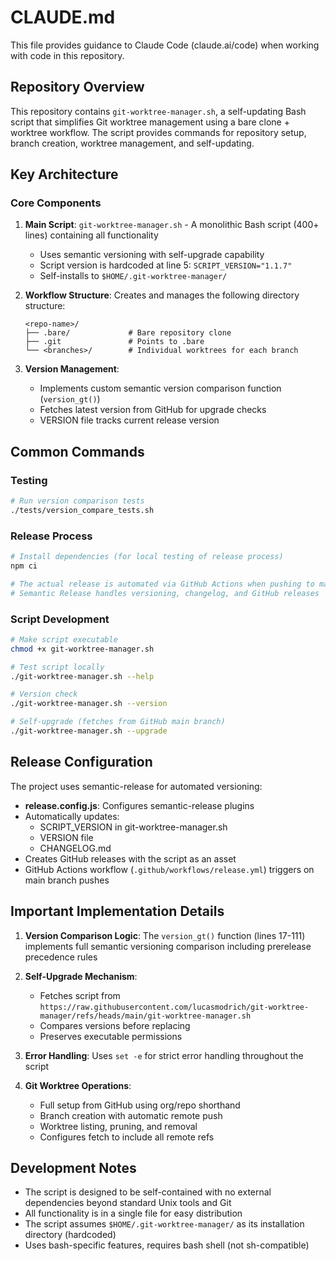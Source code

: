 # CLAUDE.md

This file provides guidance to Claude Code (claude.ai/code) when working with code in this repository.

## Repository Overview

This repository contains `git-worktree-manager.sh`, a self-updating Bash script that simplifies Git worktree management using a bare clone + worktree workflow. The script provides commands for repository setup, branch creation, worktree management, and self-updating.

## Key Architecture

### Core Components

1. **Main Script**: `git-worktree-manager.sh` - A monolithic Bash script (400+ lines) containing all functionality
   - Uses semantic versioning with self-upgrade capability
   - Script version is hardcoded at line 5: `SCRIPT_VERSION="1.1.7"`
   - Self-installs to `$HOME/.git-worktree-manager/`

2. **Workflow Structure**: Creates and manages the following directory structure:
   ```
   <repo-name>/
   ├── .bare/             # Bare repository clone
   ├── .git               # Points to .bare
   └── <branches>/        # Individual worktrees for each branch
   ```

3. **Version Management**:
   - Implements custom semantic version comparison function (`version_gt()`)
   - Fetches latest version from GitHub for upgrade checks
   - VERSION file tracks current release version

## Common Commands

### Testing
```bash
# Run version comparison tests
./tests/version_compare_tests.sh
```

### Release Process
```bash
# Install dependencies (for local testing of release process)
npm ci

# The actual release is automated via GitHub Actions when pushing to main
# Semantic Release handles versioning, changelog, and GitHub releases
```

### Script Development
```bash
# Make script executable
chmod +x git-worktree-manager.sh

# Test script locally
./git-worktree-manager.sh --help

# Version check
./git-worktree-manager.sh --version

# Self-upgrade (fetches from GitHub main branch)
./git-worktree-manager.sh --upgrade
```

## Release Configuration

The project uses semantic-release for automated versioning:
- **release.config.js**: Configures semantic-release plugins
- Automatically updates:
  - SCRIPT_VERSION in git-worktree-manager.sh
  - VERSION file
  - CHANGELOG.md
- Creates GitHub releases with the script as an asset
- GitHub Actions workflow (`.github/workflows/release.yml`) triggers on main branch pushes

## Important Implementation Details

1. **Version Comparison Logic**: The `version_gt()` function (lines 17-111) implements full semantic versioning comparison including prerelease precedence rules

2. **Self-Upgrade Mechanism**:
   - Fetches script from `https://raw.githubusercontent.com/lucasmodrich/git-worktree-manager/refs/heads/main/git-worktree-manager.sh`
   - Compares versions before replacing
   - Preserves executable permissions

3. **Error Handling**: Uses `set -e` for strict error handling throughout the script

4. **Git Worktree Operations**:
   - Full setup from GitHub using org/repo shorthand
   - Branch creation with automatic remote push
   - Worktree listing, pruning, and removal
   - Configures fetch to include all remote refs

## Development Notes

- The script is designed to be self-contained with no external dependencies beyond standard Unix tools and Git
- All functionality is in a single file for easy distribution
- The script assumes `$HOME/.git-worktree-manager/` as its installation directory (hardcoded)
- Uses bash-specific features, requires bash shell (not sh-compatible)